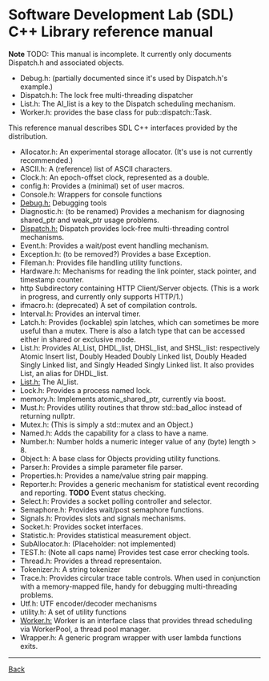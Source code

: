 <!-- -------------------------------------------------------------------------
//
//       Copyright (c) 2022-2023 Frank Eskesen.
//
//       This file is free content, distributed under the MIT license.
//       (See accompanying file LICENSE.MIT or the original contained
//       within https://opensource.org/licenses/MIT)
//
//----------------------------------------------------------------------------
//
// Title-
//       ~/doc/cpp/REFEFENCE.md
//
// Purpose-
//       SDL Distribution reference manual
//
// Last change date-
//       2023/09/22
//
-------------------------------------------------------------------------- -->

# Software Development Lab (SDL) C++ Library reference manual

__Note__
TODO: This manual is incomplete.
It currently only documents Dispatch.h and associated objects.
- Debug.h: (partially documented since it's used by Dispatch.h's example.)
- Dispatch.h: The lock free multi-threading dispatcher
- List.h: The AI_list is a key to the Dispatch scheduling mechanism.
- Worker.h: provides the base class for pub::dispatch::Task.

This reference manual describes SDL C++ interfaces provided by the distribution.

- Allocator.h: An experimental storage allocator.
(It's use is not currently recommended.)
- ASCII.h: A (reference) list of ASCII characters.
- Clock.h: An epoch-offset clock, represented as a double.
- config.h: Provides a (minimal) set of user macros.
- Console.h: Wrappers for console functions
- [Debug.h:](./Debug.md) Debugging tools
- Diagnostic.h: (to be renamed) Provides a mechanism for diagnosing shared_ptr
and weak_ptr usage problems.
- [Dispatch.h:](./Dispatch.md)
Dispatch provides lock-free multi-threading control mechanisms.
- Event.h: Provides a wait/post event handling mechanism.
- Exception.h: (to be removed?) Provides a base Exception.
- Fileman.h: Provides file handling utility functions.
- Hardware.h: Mechanisms for reading the link pointer, stack pointer, and
timestamp counter.
- http Subdirectory containing HTTP Client/Server objects. (This is a work
in progress, and currently only supports HTTP/1.)
- ifmacro.h: (deprecated) A set of compilation controls.
- Interval.h: Provides an interval timer.
- Latch.h: Provides (lockable) spin latches, which can sometimes be more
useful than a mutex. There is also a latch type that can be accessed either
in shared or exclusive mode.
- List.h: Provides AI_List, DHDL_list, DHSL_list, and SHSL_list: respectively
Atomic Insert list,
Doubly Headed Doubly Linked list,
Doubly Headed Singly Linked list, and
Singly Headed Singly Linked list.
It also provides List, an alias for DHDL_list.
- [List.h:](./List.md) The AI_list.
- Lock.h: Provides a process named lock.
- memory.h: Implements atomic_shared_ptr<class T>, currently via boost.
- Must.h: Provides utility routines that throw std::bad_alloc instead of
returning nullptr.
- Mutex.h: (This is simply a std::mutex and an Object.)
- Named.h: Adds the capability for a class to have a name.
- Number.h: Number holds a numeric integer value of any (byte) length > 8.
- Object.h: A base class for Objects providing utility functions.
- Parser.h: Provides a simple parameter file parser.
- Properties.h: Provides a name/value string pair mapping.
- Reporter.h: Provides a generic mechanism for statistical event recording and
reporting. __TODO__ Event status checking.
- Select.h: Provides a socket polling controller and selector.
- Semaphore.h: Provides wait/post semaphore functions.
- Signals.h: Provides slots and signals mechanisms.
- Socket.h: Provides socket interfaces.
- Statistic.h: Provides statistical measurement object.
- SubAllocator.h: (Placeholder: not implemented)
- TEST.h: (Note all caps name) Provides test case error checking tools.
- Thread.h: Provides a thread representaion.
- Tokenizer.h: A string tokenizer
- Trace.h: Provides circular trace table controls. When used in conjunction
with a memory-mapped file, handy for debugging multi-threading problems.
- Utf.h: UTF encoder/decoder mechanisms
- utility.h: A set of utility functions
- [Worker.h:](./Worker.md) Worker is an interface class that provides thread
scheduling via WorkerPool, a thread pool manager.
- Wrapper.h: A generic program wrapper with user lambda functions exits.

---
[Back](../index.md)
